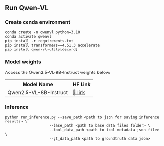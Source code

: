 ## Run Qwen-VL

### Create conda environment

```
conda create -n qwenvl python=3.10
conda activate qwenvl
pip install -r requirements.txt
pip install transformers==4.51.3 accelerate
pip install qwen-vl-utils[decord]
```

### Model weights
Access the Qwen2.5-VL-8B-Instruct weights below:

<table>
  <tr>
    <th>Model Name</th>
    <th>HF&nbsp;Link</th>
  </tr>
  <tr>
    <td>Qwen2.5-VL-8B-Instruct</td>
    <td><a href="https://huggingface.co/Qwen/Qwen2.5-VL-7B-Instruct">🤗 link</a></td>
  </tr>
</table>


### Inference 

```
python run_inference.py --save_path <path to json for saving inference results> \
					--base_path <path to base data files folder> \
				 	--tool_data_path <path to tool metadata json file> \
 					--gt_data_path <path to groundtruth data json>
```

